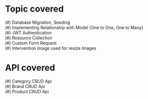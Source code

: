 # Topic covered

(#) Database Migration, Seeding </br>
(#) Implementing Relationship with Model (One to One, One to Many)</br>
(#) JWT Authentication </br>
(#) Resource Collection </br>
(#) Custom Form Request </br>
(#) Intervention Image used for resize Images</br>

# API covered
(#) Category CRUD Api </br>
(#) Brand CRUD Api </br>
(#) Product CRUD Api </br>

